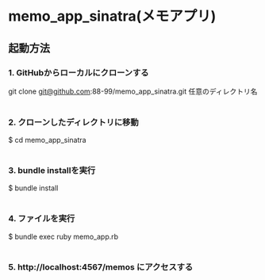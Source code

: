 # memo_app_sinatra(メモアプリ)
## 起動方法
### 1. GitHubからローカルにクローンする</br>
git clone git@github.com:88-99/memo_app_sinatra.git 任意のディレクトリ名</br>
</br>
### 2. クローンしたディレクトリに移動</br>
$ cd memo_app_sinatra</br>
</br>
### 3. bundle installを実行</br>
$ bundle install</br>
</br>
### 4. ファイルを実行</br>
$ bundle exec ruby memo_app.rb</br>
</br>
### 5. http://localhost:4567/memos にアクセスする</br>
